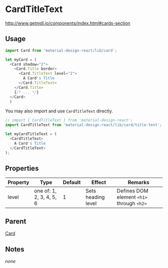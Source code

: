 # CardTitleText

http://www.getmdl.io/components/index.html#cards-section


## Usage

```javascript
import Card from 'material-design-react/lib/card';

let myCard = (
  <Card shadow="2">
    <Card.Title border>
      <Card.TitleText level="2">
        A Card's Title
      </Card.TitleText>
    </Card.Title>
    {/* ... */}
  </Card>
  )
```

You may also import and use `CardTitleText` directly.

```javascript
// import { CardTitleText } from 'material-design-react';
import CardTitleText from 'material-design-react/lib/card/title-text';

let myCardTitleText = (
  <CardTitleText>
    A Card's Title
  </CardTitleText>
);
```


## Properties

Property | Type | Default | Effect | Remarks
-------- | ---- | ------- | ------ | -------
level | one of: 1, 2, 3, 4, 5, 6 | 1 | Sets heading level | Defines DOM element `<h1>` through `<h2>`


## Parent

[Card](../README.md)


## Notes
*none*

